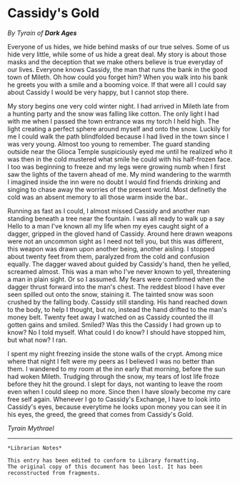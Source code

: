 # Cassidy's Gold

_By Tyrain of **Dark Ages**_

Everyone of us hides, we hide behind masks of our true selves. Some of us hide
very little, while some of us hide a great deal. My story is about those masks
and the deception that we make others believe is true everyday of our lives.
Everyone knows Cassidy, the man that runs the bank in the good town of Mileth.
Oh how could you forget him? When you walk into his bank he greets you with a
smile and a booming voice. If that were all I could say about Cassidy I would
be very happy, but I cannot stop there.

My story begins one very cold winter night. I had arrived in Mileth late from a
hunting party and the snow was falling like cotton. The only light I had with
me when I passed the town entrance was my torch I held high. The light creating
a perfect sphere around myself and onto the snow. Luckily for me I could walk
the path blindfolded because I had lived in the town since I was very young.
Almost too young to remember. The guard standing outside near the Glioca Temple
suspiciously eyed me until he realized who it was then in the cold mustered
what smile he could with his half-frozen face. I too was beginning to freeze
and my legs were growing numb when I first saw the lights of the tavern ahead
of me. My mind wandering to the warmth I imagined inside the inn were no doubt
I would find friends drinking and singing to chase away the worries of the
present world. Most definetly the cold was an absent memory to all those warm
inside the bar..

Running as fast as I could, I almost missed Cassidy and another man standing
beneath a tree near the fountain. I was all ready to walk up a say Hello to a
man I've known all my life when my eyes caught sight of a dagger, gripped in
the gloved hand of Cassidy. Around here drawn weapons were not an uncommon
sight as I need not tell you, but this was different, this weapon was drawn
upon another being, another aisling. I stopped about twenty feet from them,
paralyzed from the cold and confusion equally. The dagger waved about guided by
Cassidy's hand, then he yelled, screamed almost. This was a man who I've never
known to yell, threatening a man in plain sight. Or so I assumed. My fears were
comfirmed when the dagger thrust forward into the man's chest. The reddest
blood I have ever seen spilled out onto the snow, staining it. The tainted snow
was soon crushed by the falling body. Cassidy still standing. His hand reached
down to the body, to help I thought, but no, instead the hand drifted to the
man's money belt. Twenty feet away I watched on as Cassidy counted the ill
gotten gains and smiled. Smiled? Was this the Cassidy I had grown up to know?
No I told myself. What could I do know? I should have stopped him, but what
now? I ran.

I spent my night freezing inside the stone walls of the crypt. Among mice where
that night I felt were my peers as I believed I was no better than them. I
wandered to my room at the inn early that morning, before the sun had woken
Mileth. Trudging through the snow, my tears of lost life froze before they hit
the ground. I slept for days, not wanting to leave the room even when I could
sleep no more. Since then I have slowly become my care free self again.
Whenever I go to Cassidy's Exchange, I have to look into Cassidy's eyes,
because everytime he looks upon money you can see it in his eyes, the greed,
the greed that comes from Cassidy's Gold.

_Tyrain Mythrael_  

***

```
*Librarian Notes*

This entry has been edited to conform to Library formatting.
The original copy of this document has been lost. It has been reconstructed from fragments.
```
